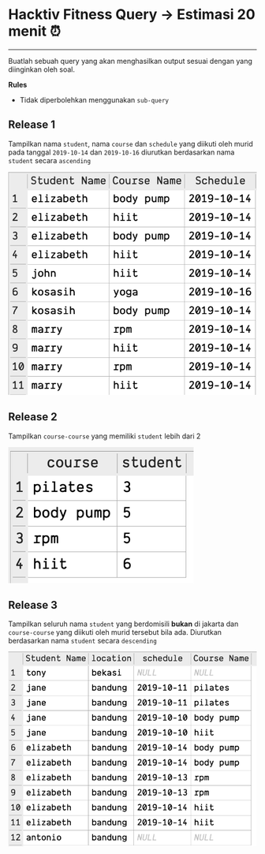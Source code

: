# Hacktiv Fitness Query -> Estimasi 20 menit ⏰

---

Buatlah sebuah query yang akan menghasilkan output sesuai dengan yang diinginkan oleh soal.

**Rules**
- Tidak diperbolehkan menggunakan `sub-query`

 ## Release 1

Tampilkan nama `student`, nama `course` dan `schedule` yang diikuti oleh murid pada tanggal `2019-10-14` dan `2019-10-16` diurutkan berdasarkan nama `student` secara `ascending`

![table result](./r1.png)

## Release 2

Tampilkan `course-course` yang memiliki `student` lebih dari 2


![table result](./r2.png)


## Release 3
Tampilkan seluruh nama `student` yang berdomisili **bukan** di jakarta dan  `course-course` yang diikuti oleh murid tersebut bila ada. Diurutkan berdasarkan nama `student` secara `descending` 

![table result](./r3.png)

